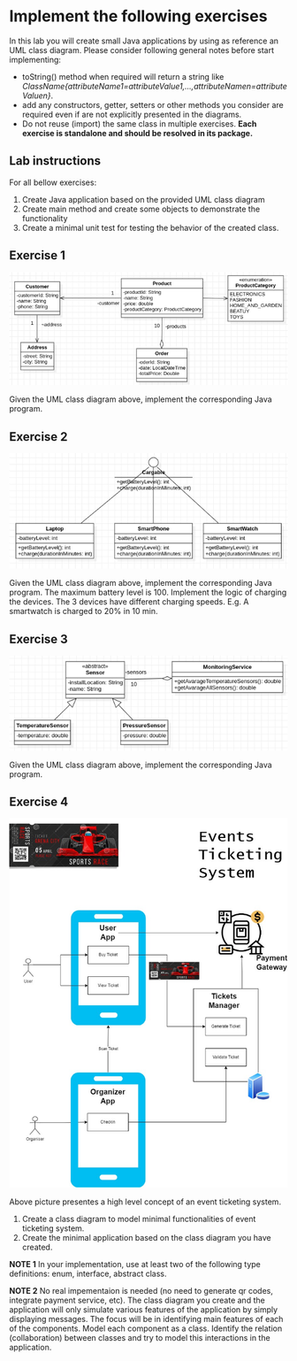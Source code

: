 # Implement the following exercises

In this lab you will create small Java applications by using as reference an UML class diagram. Please consider following general notes before start implementing:
- toString() method when required will return a string like *ClassName{attributeName1=attributeValue1,...,attributeNamen=attributeValuen}*.
- add any constructors, getter, setters or other methods you consider are required even if are not explicitly presented in the diagrams.
- Do not reuse (import) the same class in multiple exercises. **Each exercise is standalone and should be resolved in its package.**

## Lab instructions

For all bellow exercises:
1. Create Java application based on the provided UML class diagram
2. Create main method and create some objects to demonstrate the functionality 
3. Create a minimal unit test for testing the behavior of the created class.

## Exercise 1
![Exercise 1 image](docs/Ex1.jpg)

Given the UML class diagram above, implement the corresponding Java program.


## Exercise 2
![Exercise 2 image](docs/Ex2.jpg)

Given the UML class diagram above, implement the corresponding Java program.
The maximum battery level is 100.
Implement the logic of charging the devices. The 3 devices have different charging speeds.
E.g. A smartwatch is charged to 20% in 10 min.

## Exercise 3 
![Exercise 3 image](docs/Ex3.jpg)

Given the UML class diagram above, implement the corresponding Java program.

## Exercise 4
![Exercise 4 image](docs/tickets_app2.jpg)

Above picture presentes a high level concept of an event ticketing system. 
1. Create a class diagram to model minimal functionalities of event ticketing system. 
2. Create the minimal application based on the class diagram you have created.

**NOTE 1** In your implementation, use at least two of the following type definitions: enum, interface, abstract class.

**NOTE 2** No real impementaion is needed (no need to generate qr codes, integrate payment service, etc). The class diagram you create and the application will only simulate various features of the application by simply displaying messages. 
The focus will be in identifying main features of each of the components. Model each component as a class. Identify the relation (collaboration) between classes and try to model this interactions in the application.
